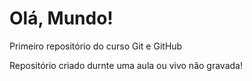 # Olá, Mundo!
 Primeiro repositório do curso Git e GitHub

 Repositório criado durnte uma aula ou vivo não gravada!
